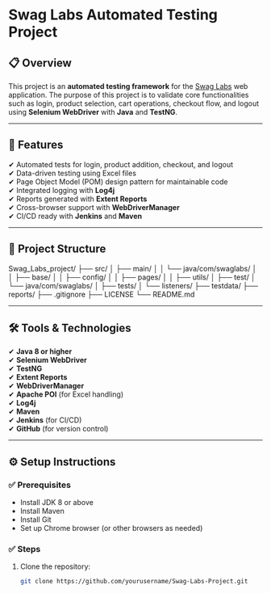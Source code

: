 # Swag Labs Automated Testing Project

## 📋 Overview
This project is an **automated testing framework** for the [Swag Labs](https://www.saucedemo.com/) web application. The purpose of this project is to validate core functionalities such as login, product selection, cart operations, checkout flow, and logout using **Selenium WebDriver** with **Java** and **TestNG**.

---

## 🚀 Features
✔ Automated tests for login, product addition, checkout, and logout  
✔ Data-driven testing using Excel files  
✔ Page Object Model (POM) design pattern for maintainable code  
✔ Integrated logging with **Log4j**  
✔ Reports generated with **Extent Reports**  
✔ Cross-browser support with **WebDriverManager**  
✔ CI/CD ready with **Jenkins** and **Maven**

---

## 📂 Project Structure
Swag_Labs_project/
├── src/
│   ├── main/
│   │   └── java/com/swaglabs/
│   │       ├── base/
│   │       ├── config/
│   │       ├── pages/
│   │       ├── utils/
│   ├── test/
│       └── java/com/swaglabs/
│           ├── tests/
│           └── listeners/
├── testdata/
├── reports/
├── .gitignore
├── LICENSE
└── README.md


---

## 🛠 Tools & Technologies
✔ **Java 8 or higher**  
✔ **Selenium WebDriver**  
✔ **TestNG**  
✔ **Extent Reports**  
✔ **WebDriverManager**  
✔ **Apache POI** (for Excel handling)  
✔ **Log4j**  
✔ **Maven**  
✔ **Jenkins** (for CI/CD)  
✔ **GitHub** (for version control)

---

## ⚙️ Setup Instructions

### ✅ Prerequisites
- Install JDK 8 or above  
- Install Maven  
- Install Git  
- Set up Chrome browser (or other browsers as needed)

### ✅ Steps
1. Clone the repository:
   ```bash
   git clone https://github.com/yourusername/Swag-Labs-Project.git
